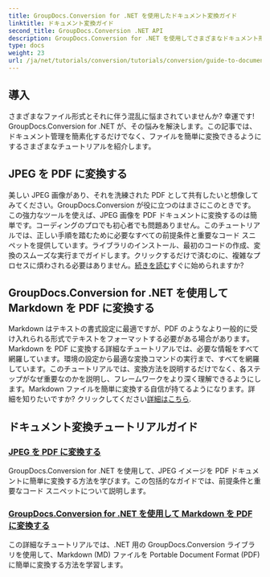 ```yaml
---
title: GroupDocs.Conversion for .NET を使用したドキュメント変換ガイド
linktitle: ドキュメント変換ガイド
second_title: GroupDocs.Conversion .NET API
description: GroupDocs.Conversion for .NET を使用してさまざまなドキュメント形式を変換する詳細なチュートリアルを確認し、ファイル管理プロセスを効率化します。
type: docs
weight: 23
url: /ja/net/tutorials/conversion/tutorials/conversion/guide-to-document-conversion/
---
```

## 導入

さまざまなファイル形式とそれに伴う混乱に悩まされていませんか? 幸運です! GroupDocs.Conversion for .NET が、その悩みを解決します。この記事では、ドキュメント管理を簡素化するだけでなく、ファイルを簡単に変換できるようにするさまざまなチュートリアルを紹介します。

## JPEG を PDF に変換する

美しい JPEG 画像があり、それを洗練された PDF として共有したいと想像してみてください。GroupDocs.Conversion が役に立つのはまさにこのときです。この強力なツールを使えば、JPEG 画像を PDF ドキュメントに変換するのは簡単です。コーディングのプロでも初心者でも問題ありません。このチュートリアルでは、正しい手順を踏むために必要なすべての前提条件と重要なコード スニペットを提供しています。ライブラリのインストール、最初のコードの作成、変換のスムーズな実行までガイドします。クリックするだけで済むのに、複雑なプロセスに煩わされる必要はありません。[続きを読む](./converting-jpeg-to-pdf/)すぐに始められますか?

## GroupDocs.Conversion for .NET を使用して Markdown を PDF に変換する

Markdown はテキストの書式設定に最適ですが、PDF のようなより一般的に受け入れられる形式でテキストをフォーマットする必要がある場合があります。Markdown を PDF に変換する詳細なチュートリアルでは、必要な情報をすべて網羅しています。環境の設定から最適な変換コマンドの実行まで、すべてを網羅しています。このチュートリアルでは、変換方法を説明するだけでなく、各ステップがなぜ重要なのかを説明し、フレームワークをより深く理解できるようにします。Markdown ファイルを簡単に変換する自信が持てるようになります。詳細を知りたいですか? クリックしてください[詳細はこちら](./convert-markdown-to-pdf/).

## ドキュメント変換チュートリアルガイド
### [JPEG を PDF に変換する](./converting-jpeg-to-pdf/)
GroupDocs.Conversion for .NET を使用して、JPEG イメージを PDF ドキュメントに簡単に変換する方法を学びます。この包括的なガイドでは、前提条件と重要なコード スニペットについて説明します。
### [GroupDocs.Conversion for .NET を使用して Markdown を PDF に変換する](./convert-markdown-to-pdf/)
この詳細なチュートリアルでは、.NET 用の GroupDocs.Conversion ライブラリを使用して、Markdown (MD) ファイルを Portable Document Format (PDF) に簡単に変換する方法を学習します。
